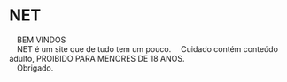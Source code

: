 # NET
&emsp;BEM VINDOS<br/>
&emsp;NET é um site que de tudo tem um pouco.
&emsp;Cuidado contém conteúdo adulto, PROIBIDO PARA MENORES DE 18 ANOS.<br/>
&emsp;Obrigado.
